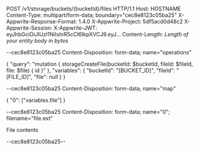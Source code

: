 POST /v1/storage/buckets/{bucketId}/files HTTP/1.1
Host: HOSTNAME
Content-Type: multipart/form-data; boundary="cec8e8123c05ba25"
X-Appwrite-Response-Format: 1.4.0
X-Appwrite-Project: 5df5acd0d48c2
X-Appwrite-Session: 
X-Appwrite-JWT: eyJhbGciOiJIUzI1NiIsInR5cCI6IkpXVCJ9.eyJ...
Content-Length: *Length of your entity body in bytes*

--cec8e8123c05ba25
Content-Disposition: form-data; name="operations"

{ "query": "mutation { storageCreateFile(bucketId: $bucketId, fileId: $fileId, file: $file) { id }" }, "variables": { "bucketId": "[BUCKET_ID]", "fileId": "[FILE_ID]", "file": null } }

--cec8e8123c05ba25
Content-Disposition: form-data; name="map"

{ "0": ["variables.file"] }

--cec8e8123c05ba25
Content-Disposition: form-data; name="0"; filename="file.ext"

File contents

--cec8e8123c05ba25--
